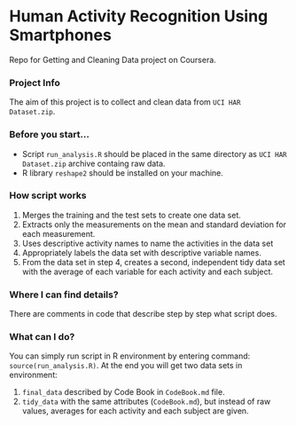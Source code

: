 Human Activity Recognition Using Smartphones
===================

Repo for Getting and Cleaning Data project on Coursera.

### Project Info

The aim of this project is to collect and clean data from ``UCI HAR Dataset.zip``.

### Before you start...

* Script ``run_analysis.R`` should be placed in the same directory as ``UCI HAR Dataset.zip`` archive containg raw data.
* R library ``reshape2`` should be installed on your machine.

### How script works

1. Merges the training and the test sets to create one data set.
2. Extracts only the measurements on the mean and standard deviation for each measurement. 
3. Uses descriptive activity names to name the activities in the data set
4. Appropriately labels the data set with descriptive variable names. 
5. From the data set in step 4, creates a second, independent tidy data set with the average of each variable for each activity and each subject.

### Where I can find details?

There are comments in code that describe step by step what script does.

### What can I do?

You can simply run script in R environment by entering command: ``source(run_analysis.R)``.
At the end you will get two data sets in environment:

1. ``final_data`` described by Code Book in ``CodeBook.md`` file.
2. ``tidy_data`` with the same attributes (``CodeBook.md``), but instead of raw values, averages for each activity and each subject are given.
